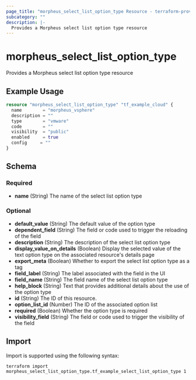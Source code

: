 ```yaml
---
page_title: "morpheus_select_list_option_type Resource - terraform-provider-morpheus"
subcategory: ""
description: |-
  Provides a Morpheus select list option type resource
---
```


# morpheus_select_list_option_type

Provides a Morpheus select list option type resource

## Example Usage

```terraform
resource "morpheus_select_list_option_type" "tf_example_cloud" {
  name        = "morpheus_vsphere"
  description = ""
  type        = "vmware"
  code        = ""
  visibility  = "public"
  enabled     = true
  config     = ""
}
```

<!-- schema generated by tfplugindocs -->
## Schema

### Required

- **name** (String) The name of the select list option type

### Optional

- **default_value** (String) The default value of the option type
- **dependent_field** (String) The field or code used to trigger the reloading of the field
- **description** (String) The description of the select list option type
- **display_value_on_details** (Boolean) Display the selected value of the text option type on the associated resource's details page
- **export_meta** (Boolean) Whether to export the select list option type as a tag
- **field_label** (String) The label associated with the field in the UI
- **field_name** (String) The field name of the select list option type
- **help_block** (String) Text that provides additional details about the use of the option type
- **id** (String) The ID of this resource.
- **option_list_id** (Number) The ID of the associated option list
- **required** (Boolean) Whether the option type is required
- **visibility_field** (String) The field or code used to trigger the visibility of the field

## Import

Import is supported using the following syntax:

```shell
terraform import morpheus_select_list_option_type.tf_example_select_list_option_type 1
```
